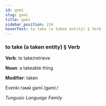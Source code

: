 ```yaml
---
id: gomi
slug: gomi
title: gomi
sidebar_position: 214
hoverText: to take (a taken entity) § Verb
---
```


### to take (a taken entity) § Verb

**Verb**: to take/retrieve

**Noun**: a takeable thing

**Modifier**: taken

Evenki гамӣ gamī /ɡamiː/

*Tungusic Language Family*